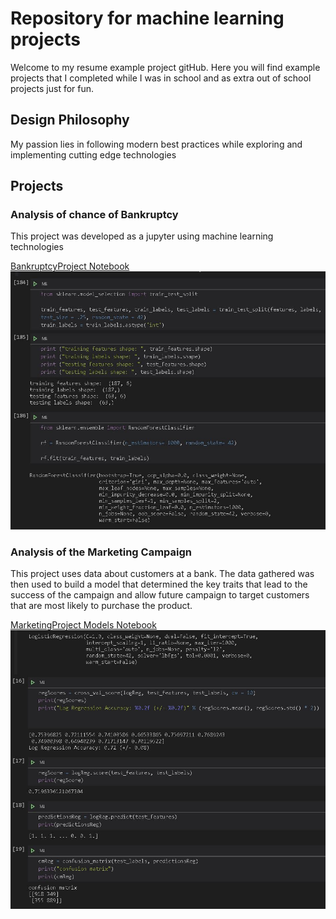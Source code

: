 # Repository for machine learning projects
Welcome to my resume example project gitHub. Here you will find example projects that I completed while I was in school and as extra out of school projects just for fun. 

## Design Philosophy

My passion lies in following modern best practices while exploring and implementing cutting edge technologies

## Projects

### Analysis of chance of Bankruptcy 

This project was developed as a jupyter  using machine learning technologies

[BankruptcyProject Notebook](BankruptcyProject.ipynb)
![BankruptcyProject](public/BankruptcyProject.jpg)

### Analysis of the Marketing Campaign

This project uses data about customers at a bank. The data gathered was then used to build a model that determined the key traits that lead to the success of the campaign and allow future campaign to target customers that are most likely to purchase the product. 

[MarketingProject Models Notebook](MarketingProjectModels.ipynb)
![MarketingProject Models](public/MarketingProjectModel.jpg)

